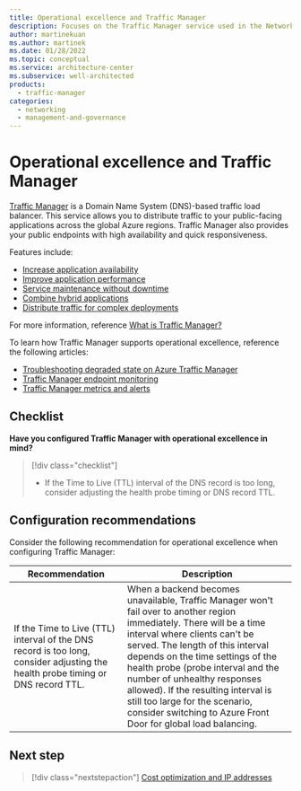 ```yaml
---
title: Operational excellence and Traffic Manager
description: Focuses on the Traffic Manager service used in the Networking solution to provide best-practice and configuration recommendations related to Operational excellence.
author: martinekuan
ms.author: martinek
ms.date: 01/28/2022
ms.topic: conceptual
ms.service: architecture-center
ms.subservice: well-architected
products:
  - traffic-manager
categories:
  - networking
  - management-and-governance
---
```


# Operational excellence and Traffic Manager

[Traffic Manager](/azure/traffic-manager/) is a Domain Name System (DNS)-based traffic load balancer. This service allows you to distribute traffic to your public-facing applications across the global Azure regions. Traffic Manager also provides your public endpoints with high availability and quick responsiveness.

Features include:

- [Increase application availability](/azure/traffic-manager/traffic-manager-overview#increase-application-availability)
- [Improve application performance](/azure/traffic-manager/traffic-manager-overview#improve-application-performance)
- [Service maintenance without downtime](/azure/traffic-manager/traffic-manager-overview#service-maintenance-without-downtime)
- [Combine hybrid applications](/azure/traffic-manager/traffic-manager-overview#combine-hybrid-applications)
- [Distribute traffic for complex deployments](/azure/traffic-manager/traffic-manager-overview#distribute-traffic-for-complex-deployments)

For more information, reference [What is Traffic Manager?](/azure/traffic-manager/traffic-manager-overview)

To learn how Traffic Manager supports operational excellence, reference the following articles:

- [Troubleshooting degraded state on Azure Traffic Manager](/azure/traffic-manager/traffic-manager-troubleshooting-degraded)
- [Traffic Manager endpoint monitoring](/azure/traffic-manager/traffic-manager-monitoring)
- [Traffic Manager metrics and alerts](/azure/traffic-manager/traffic-manager-metrics-alerts)

## Checklist

**Have you configured Traffic Manager with operational excellence in mind?**

> [!div class="checklist"]
> - If the Time to Live (TTL) interval of the DNS record is too long, consider adjusting the health probe timing or DNS record TTL.

## Configuration recommendations

Consider the following recommendation for operational excellence when configuring Traffic Manager:

|Recommendation|Description|
|--------------|-----------|
|If the Time to Live (TTL) interval of the DNS record is too long, consider adjusting the health probe timing or DNS record TTL.|When a backend becomes unavailable, Traffic Manager won't fail over to another region immediately. There will be a time interval where clients can't be served. The length of this interval depends on the time settings of the health probe (probe interval and the number of unhealthy responses allowed). If the resulting interval is still too large for the scenario, consider switching to Azure Front Door for global load balancing.|

## Next step

> [!div class="nextstepaction"]
> [Cost optimization and IP addresses](../ip-addresses/cost-optimization.md)
